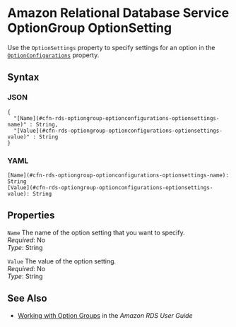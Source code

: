 # Amazon Relational Database Service OptionGroup OptionSetting<a name="aws-properties-rds-optiongroup-optionconfigurations-optionsettings"></a>

Use the `OptionSettings` property to specify settings for an option in the [`OptionConfigurations`](aws-properties-rds-optiongroup-optionconfigurations.md) property\.

## Syntax<a name="w2922ab1c21c10d177c49c19b5"></a>

### JSON<a name="aws-properties-rds-optiongroup-optionconfigurations-optionsettings-syntax.json"></a>

```
{
  "[Name](#cfn-rds-optiongroup-optionconfigurations-optionsettings-name)" : String,
  "[Value](#cfn-rds-optiongroup-optionconfigurations-optionsettings-value)" : String
}
```

### YAML<a name="aws-properties-rds-optiongroup-optionconfigurations-optionsettings-syntax.yaml"></a>

```
[Name](#cfn-rds-optiongroup-optionconfigurations-optionsettings-name): String
[Value](#cfn-rds-optiongroup-optionconfigurations-optionsettings-value): String
```

## Properties<a name="w2922ab1c21c10d177c49c19b7"></a>

`Name`  <a name="cfn-rds-optiongroup-optionconfigurations-optionsettings-name"></a>
The name of the option setting that you want to specify\.  
*Required*: No  
*Type*: String

`Value`  <a name="cfn-rds-optiongroup-optionconfigurations-optionsettings-value"></a>
The value of the option setting\.  
*Required*: No  
*Type*: String

## See Also<a name="aws-properties-rds-optiongroup-optionsettings-seealso"></a>
+ [Working with Option Groups](https://docs.aws.amazon.com/AmazonRDS/latest/UserGuide/USER_WorkingWithOptionGroups.html) in the *Amazon RDS User Guide*